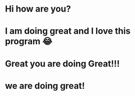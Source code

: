 # Hi how are you?
# I am doing great and I love this program 😂
# Great you are doing Great!!!

# we are doing great!
